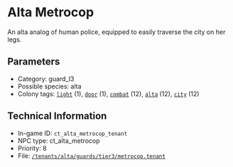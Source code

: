 # Alta Metrocop

An alta analog of human police, equipped to easily traverse the city on her legs.

## Parameters

- Category: guard_l3
- Possible species: alta
- Colony tags: [`light`](https://ceterai.github.io/MyEnternia/Wiki/Tags/Light) (1), [`door`](https://ceterai.github.io/MyEnternia/Wiki/Tags/Door) (1), [`combat`](https://ceterai.github.io/MyEnternia/Wiki/Tags/Combat) (12), [`alta`](https://ceterai.github.io/MyEnternia/Wiki/Tags/Alta) (12), [`city`](https://ceterai.github.io/MyEnternia/Wiki/Tags/City) (12)

## Technical Information

- In-game ID: `ct_alta_metrocop_tenant`
- NPC type: ct_alta_metrocop
- Priority: 8
- File: [`/tenants/alta/guards/tier3/metrocop.tenant`](https://github.com/Ceterai/Enternia/blob/main/tenants/alta/guards/tier3/metrocop.tenant)
